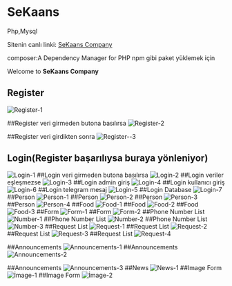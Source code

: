 ﻿# SeKaans 
Php,Mysql

Sitenin canlı linki: [SeKaans Company](http://sekaans.infinityfreeapp.com)

composer:A Dependency Manager for PHP npm gibi paket yüklemek için

Welcome to **SeKaans Company**

## Register
![Register-1](https://github.com/kaankaltakkiran/SeKaans/assets/98158194/56e9437b-4f8b-489f-af45-9ca1b4104f13)

##Register veri girmeden butona basılırsa
![Register-2](https://github.com/kaankaltakkiran/SeKaans/assets/98158194/f5c699bf-db7b-4655-a106-7cfec846a2dc)

##Register veri girdikten sonra 
![Register--3](https://github.com/kaankaltakkiran/SeKaans/assets/98158194/861dc71f-4ce3-474d-94cd-9c664ff0915d)

## Login(Register başarılıysa buraya yönleniyor)
![Login-1](https://github.com/kaankaltakkiran/SeKaans/assets/98158194/6f413bb8-9402-4585-a2bd-5bfef7707e3f)
##Login veri girmeden butona basılırsa
![Login-2](https://github.com/kaankaltakkiran/SeKaans/assets/98158194/f04f5f73-5515-41bf-a813-4edc8915bf2a)
##Login veriler eşleşmezse
![Login-3](https://github.com/kaankaltakkiran/SeKaans/assets/98158194/8041ea27-0d94-4a0e-a940-3d4bda7aac92)
##Login admin giriş
![Login-4](https://github.com/kaankaltakkiran/SeKaans/assets/98158194/20416055-0424-4c24-bea5-40c73f5e9925)
##Login kullanıcı giriş
![Login-6](https://github.com/kaankaltakkiran/SeKaans/assets/98158194/b0d47e0d-a091-4cef-9525-1651a4617c94)
##Login telegram mesaj
![Login-5](https://github.com/kaankaltakkiran/SeKaans/assets/98158194/ffb95392-a68d-404c-a435-c2c6ce7356b6)
##Login Database
![Login-7](https://github.com/kaankaltakkiran/SeKaans/assets/98158194/1a2ddf39-5b49-4067-9484-49c9c2e1d1bc)
##Person 
![Person-1](https://github.com/kaankaltakkiran/SeKaans/assets/98158194/6addd147-a55d-4aaf-ba4b-36667f539a3b)
##Person 
![Person-2](https://github.com/kaankaltakkiran/SeKaans/assets/98158194/43e44449-5636-4ee6-9727-2c1a764b09a8)
##Person 
![Person-3](https://github.com/kaankaltakkiran/SeKaans/assets/98158194/d052ebc4-1b9e-4c66-86a9-ab8aa6d8672c)
##Person 
![Person-4](https://github.com/kaankaltakkiran/SeKaans/assets/98158194/f685b26f-12ae-4501-86cf-24100ba3d829)
##Food 
![Food-1](https://github.com/kaankaltakkiran/SeKaans/assets/98158194/e74dbb7c-6a3e-454b-8d42-db38059adc21)
##Food 
![Food-2](https://github.com/kaankaltakkiran/SeKaans/assets/98158194/13501916-589b-4b5d-b249-f3736067846b)
##Food 
![Food-3](https://github.com/kaankaltakkiran/SeKaans/assets/98158194/765ce994-820a-4bb5-b70a-15648e2c7b84)
##Form
![Form-1](https://github.com/kaankaltakkiran/SeKaans/assets/98158194/d663333f-cf74-425f-a7cc-d4ab0c851b9e)
##Form
![Form-2](https://github.com/kaankaltakkiran/SeKaans/assets/98158194/6102691d-1912-4b77-917a-0c858de8eb93)
##Phone Number List
![Number-1](https://github.com/kaankaltakkiran/SeKaans/assets/98158194/6425d459-ca5c-4bc9-b2c8-277965ca661c)
##Phone Number List
![Number-2](https://github.com/kaankaltakkiran/SeKaans/assets/98158194/9d5c2eea-5edd-4d44-a143-5d9f130e87d2)
##Phone Number List
![Number-3](https://github.com/kaankaltakkiran/SeKaans/assets/98158194/4126cab8-dedd-49cd-bfe7-b95fbcf2a4c7)
##Request List
![Request-1](https://github.com/kaankaltakkiran/SeKaans/assets/98158194/b8ff7204-a3ac-400f-bff3-b6db63e70635)
##Request List
![Request-2](https://github.com/kaankaltakkiran/SeKaans/assets/98158194/adc75ca8-e5bb-4779-838f-018878f09a7c)
##Request List
![Request-3](https://github.com/kaankaltakkiran/SeKaans/assets/98158194/31de1832-9ded-4c92-983f-5db745810158)
##Request List
![Request-4](https://github.com/kaankaltakkiran/SeKaans/assets/98158194/851b6345-c6d9-42bf-8a63-cd5a2b066a1e)

##Announcements
![Announcements-1](https://github.com/kaankaltakkiran/SeKaans/assets/98158194/7a9e9c6f-4941-4556-a533-260b4c57de1b)
##Announcements
![Announcements-2](https://github.com/kaankaltakkiran/SeKaans/assets/98158194/1a8785e5-e7b6-4685-8535-57867dd81b1d)

##Announcements
![Announcements-3](https://github.com/kaankaltakkiran/SeKaans/assets/98158194/266a6798-d0a2-432a-8699-64e7718922c5)
##News
![News-1](https://github.com/kaankaltakkiran/SeKaans/assets/98158194/a9189e6f-7da3-407f-8622-7cdeb4486830)
##Image Form
![İmage-1](https://github.com/kaankaltakkiran/SeKaans/assets/98158194/a2485e6f-701e-4501-b5c5-e144652c873b)
##Image Form
![İmage-2](https://github.com/kaankaltakkiran/SeKaans/assets/98158194/81e6b3b8-5d98-4243-8178-bebbeff4f542)






